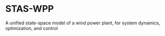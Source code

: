 # STAS-WPP

A unified state-space model of a wind power plant, for system dynamics, optimization, and control
